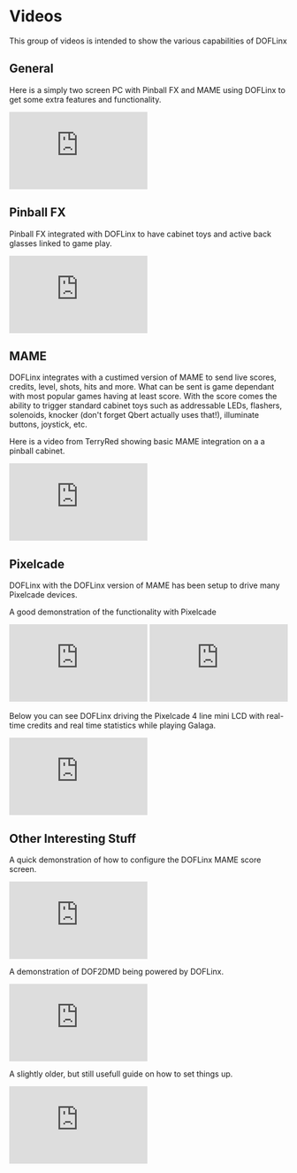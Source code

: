 # Videos

This group of videos is intended to show the various capabilities of DOFLinx

## General

Here is a simply two screen PC with Pinball FX and MAME using DOFLinx to get some extra features and functionality.

<iframe width="250" height="140" src="https://www.youtube.com/embed/hd0vPiH92E8?si=bmu7ATPaucU5akez" title="YouTube video player" frameborder="0" allow="accelerometer; autoplay; clipboard-write; encrypted-media; gyroscope; picture-in-picture; web-share" referrerpolicy="strict-origin-when-cross-origin" allowfullscreen></iframe>

## Pinball FX

Pinball FX integrated with DOFLinx to have cabinet toys and active back glasses linked to game play.

<iframe width="250" height="140" src="https://www.youtube.com/embed/AwxZnZvhunM?si=E34T8wyHP6M0i8uR" title="YouTube video player" frameborder="0" allow="accelerometer; autoplay; clipboard-write; encrypted-media; gyroscope; picture-in-picture; web-share" referrerpolicy="strict-origin-when-cross-origin" allowfullscreen></iframe>

## MAME

DOFLinx integrates with a custimed version of MAME to send live scores, credits, level, shots, hits and more.  What can be sent is game dependant with most popular games having at least score.  With the score comes the ability to trigger standard cabinet toys such as addressable LEDs, flashers, solenoids, knocker (don't forget Qbert actually uses that!), illuminate buttons, joystick, etc.

Here is a video from TerryRed showing basic MAME integration on a a pinball cabinet.

<iframe width="250" height="140" src="https://www.youtube.com/embed/d7bfWqKec6Q?si=3cDK4CW1Fu3QXooR" title="YouTube video player" frameborder="0" allow="accelerometer; autoplay; clipboard-write; encrypted-media; gyroscope; picture-in-picture; web-share" referrerpolicy="strict-origin-when-cross-origin" allowfullscreen></iframe>

## Pixelcade

DOFLinx with the DOFLinx version of MAME has been setup to drive many Pixelcade devices.

A good demonstration of the functionality with Pixelcade

<iframe width="250" height="140" src="https://www.youtube.com/embed/iLHVrl8GUxo?si=sQrQS7XmBT9m7Bw9" title="YouTube video player" frameborder="0" allow="accelerometer; autoplay; clipboard-write; encrypted-media; gyroscope; picture-in-picture; web-share" referrerpolicy="strict-origin-when-cross-origin" allowfullscreen></iframe>

<iframe width="250" height="140" src="https://www.youtube.com/embed/GKN_KcG1S1c?si=dm1z31XfGjLxqBLb" title="YouTube video player" frameborder="0" allow="accelerometer; autoplay; clipboard-write; encrypted-media; gyroscope; picture-in-picture; web-share" referrerpolicy="strict-origin-when-cross-origin" allowfullscreen></iframe>

Below you can see DOFLinx driving the Pixelcade 4 line mini LCD with real-time credits and real time statistics while playing Galaga.

<iframe width="250" height="140" src="https://www.youtube.com/embed/y1O4GBnjgpY?si=sF8MXzGvUdpyDB6Q" title="YouTube video player" frameborder="0" allow="accelerometer; autoplay; clipboard-write; encrypted-media; gyroscope; picture-in-picture; web-share" referrerpolicy="strict-origin-when-cross-origin" allowfullscreen></iframe>

## Other Interesting Stuff

A quick demonstration of how to configure the DOFLinx MAME score screen.

<iframe width="250" height="140" src="https://www.youtube.com/embed/DedPyk-fofk?si=_QvZiNkZoky2yZ5p" title="YouTube video player" frameborder="0" allow="accelerometer; autoplay; clipboard-write; encrypted-media; gyroscope; picture-in-picture; web-share" referrerpolicy="strict-origin-when-cross-origin" allowfullscreen></iframe>

A demonstration of DOF2DMD being powered by DOFLinx.

<iframe width="250" height="140" src="https://www.youtube.com/embed/r6bZTkQ5J4o?si=m3TgJDxPwh2w56Q4" title="YouTube video player" frameborder="0" allow="accelerometer; autoplay; clipboard-write; encrypted-media; gyroscope; picture-in-picture; web-share" referrerpolicy="strict-origin-when-cross-origin" allowfullscreen></iframe>

A slightly older, but still usefull guide on how to set things up.

<iframe width="250" height="140" src="https://www.youtube.com/embed/-BwxsyvU-Y8?si=RDS6F2uZXD_QKZJV" title="YouTube video player" frameborder="0" allow="accelerometer; autoplay; clipboard-write; encrypted-media; gyroscope; picture-in-picture; web-share" referrerpolicy="strict-origin-when-cross-origin" allowfullscreen></iframe>
